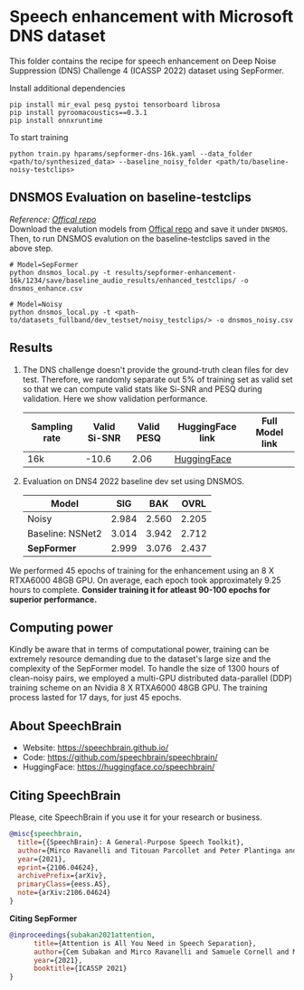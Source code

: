 # **Speech enhancement with Microsoft DNS dataset**
This folder contains the recipe for speech enhancement on Deep Noise Suppression (DNS) Challenge 4 (ICASSP 2022) dataset using SepFormer.

Install additional dependencies
```
pip install mir_eval pesq pystoi tensorboard librosa
pip install pyroomacoustics==0.3.1
pip install onnxruntime

```
To start training
```
python train.py hparams/sepformer-dns-16k.yaml --data_folder <path/to/synthesized_data> --baseline_noisy_folder <path/to/baseline-noisy-testclips>
```
## **DNSMOS Evaluation on baseline-testclips**
*Reference: [Offical repo](https://github.com/microsoft/DNS-Challenge/tree/master/DNSMOS) <br>*
Download the evalution models from [Offical repo](https://github.com/microsoft/DNS-Challenge/tree/master/DNSMOS) and save it under `DNSMOS`. Then, to run DNSMOS evalution on the baseline-testclips saved in the above step.
```
# Model=SepFormer
python dnsmos_local.py -t results/sepformer-enhancement-16k/1234/save/baseline_audio_results/enhanced_testclips/ -o dnsmos_enhance.csv

# Model=Noisy
python dnsmos_local.py -t <path-to/datasets_fullband/dev_testset/noisy_testclips/> -o dnsmos_noisy.csv
```

## **Results**
1. The DNS challenge doesn't provide the ground-truth clean files for dev test. Therefore, we randomly separate out 5% of training set as valid set so that we can compute valid stats like Si-SNR and PESQ during validation. Here we show validation performance.

      | Sampling rate | Valid Si-SNR | Valid PESQ | HuggingFace link	| Full Model link |
      |---------------|--------------|------------|-------------------|------------|
      | 16k           | -10.6        | 2.06       | [HuggingFace](https://huggingface.co/speechbrain/sepformer-dns4-16k-enhancement)                  |            |

2. Evaluation on DNS4 2022 baseline dev set using DNSMOS.

    | Model      | SIG    | BAK    | OVRL   |
    |------------|--------|--------|--------|
    | Noisy      | 2.984  | 2.560  | 2.205  |
    | Baseline: NSNet2| 3.014  | 3.942  | 2.712  |
    | **SepFormer**  | 2.999  | 3.076  | 2.437  |

We performed 45 epochs of training for the enhancement using an 8 X RTXA6000 48GB GPU. On average, each epoch took approximately 9.25 hours to complete. **Consider training it for atleast 90-100 epochs for superior performance.**

## **Computing power**
Kindly be aware that in terms of computational power, training can be extremely resource demanding due to the dataset's large size and the complexity of the SepFormer model. To handle the size of 1300 hours of clean-noisy pairs, we employed a multi-GPU distributed data-parallel (DDP) training scheme on an Nvidia 8 X RTXA6000 48GB GPU. The training process lasted for 17 days, for just 45 epochs.

## **About SpeechBrain**
- Website: https://speechbrain.github.io/
- Code: https://github.com/speechbrain/speechbrain/
- HuggingFace: https://huggingface.co/speechbrain/


## **Citing SpeechBrain**
Please, cite SpeechBrain if you use it for your research or business.

```bibtex
@misc{speechbrain,
  title={{SpeechBrain}: A General-Purpose Speech Toolkit},
  author={Mirco Ravanelli and Titouan Parcollet and Peter Plantinga and Aku Rouhe and Samuele Cornell and Loren Lugosch and Cem Subakan and Nauman Dawalatabad and Abdelwahab Heba and Jianyuan Zhong and Ju-Chieh Chou and Sung-Lin Yeh and Szu-Wei Fu and Chien-Feng Liao and Elena Rastorgueva and François Grondin and William Aris and Hwidong Na and Yan Gao and Renato De Mori and Yoshua Bengio},
  year={2021},
  eprint={2106.04624},
  archivePrefix={arXiv},
  primaryClass={eess.AS},
  note={arXiv:2106.04624}
}
```


**Citing SepFormer**
```bibtex
@inproceedings{subakan2021attention,
      title={Attention is All You Need in Speech Separation},
      author={Cem Subakan and Mirco Ravanelli and Samuele Cornell and Mirko Bronzi and Jianyuan Zhong},
      year={2021},
      booktitle={ICASSP 2021}
}
```
